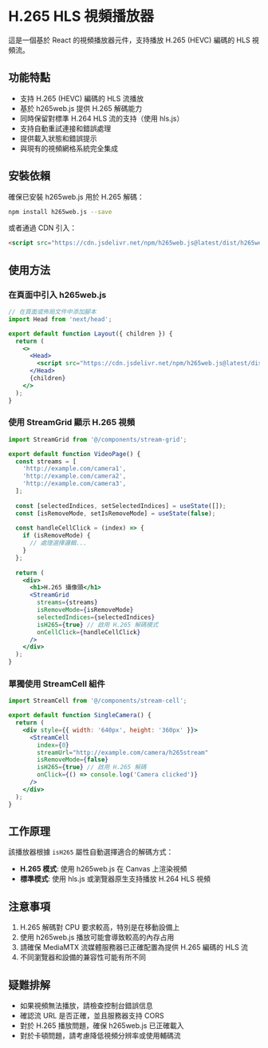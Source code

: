 # H.265 HLS 視頻播放器

這是一個基於 React 的視頻播放器元件，支持播放 H.265 (HEVC) 編碼的 HLS 視頻流。

## 功能特點

- 支持 H.265 (HEVC) 編碼的 HLS 流播放
- 基於 h265web.js 提供 H.265 解碼能力
- 同時保留對標準 H.264 HLS 流的支持（使用 hls.js）
- 支持自動重試連接和錯誤處理
- 提供載入狀態和錯誤提示
- 與現有的視頻網格系統完全集成

## 安裝依賴

確保已安裝 h265web.js 用於 H.265 解碼：

```bash
npm install h265web.js --save
```

或者通過 CDN 引入：

```html
<script src="https://cdn.jsdelivr.net/npm/h265web.js@latest/dist/h265webjs.js"></script>
```

## 使用方法

### 在頁面中引入 h265web.js

```jsx
// 在頁面或佈局文件中添加腳本
import Head from 'next/head';

export default function Layout({ children }) {
  return (
    <>
      <Head>
        <script src="https://cdn.jsdelivr.net/npm/h265web.js@latest/dist/h265webjs.js" />
      </Head>
      {children}
    </>
  );
}
```

### 使用 StreamGrid 顯示 H.265 視頻

```jsx
import StreamGrid from '@/components/stream-grid';

export default function VideoPage() {
  const streams = [
    'http://example.com/camera1',
    'http://example.com/camera2',
    'http://example.com/camera3',
  ];
  
  const [selectedIndices, setSelectedIndices] = useState([]);
  const [isRemoveMode, setIsRemoveMode] = useState(false);
  
  const handleCellClick = (index) => {
    if (isRemoveMode) {
      // 處理選擇邏輯...
    }
  };
  
  return (
    <div>
      <h1>H.265 攝像頭</h1>
      <StreamGrid 
        streams={streams}
        isRemoveMode={isRemoveMode}
        selectedIndices={selectedIndices}
        isH265={true} // 啟用 H.265 解碼模式
        onCellClick={handleCellClick}
      />
    </div>
  );
}
```

### 單獨使用 StreamCell 組件

```jsx
import StreamCell from '@/components/stream-cell';

export default function SingleCamera() {
  return (
    <div style={{ width: '640px', height: '360px' }}>
      <StreamCell 
        index={0} 
        streamUrl="http://example.com/camera/h265stream"
        isRemoveMode={false}
        isH265={true} // 啟用 H.265 解碼
        onClick={() => console.log('Camera clicked')}
      />
    </div>
  );
}
```

## 工作原理

該播放器根據 `isH265` 屬性自動選擇適合的解碼方式：

- **H.265 模式**: 使用 h265web.js 在 Canvas 上渲染視頻
- **標準模式**: 使用 hls.js 或瀏覽器原生支持播放 H.264 HLS 視頻

## 注意事項

1. H.265 解碼對 CPU 要求較高，特別是在移動設備上
2. 使用 h265web.js 播放可能會導致較高的內存占用
3. 請確保 MediaMTX 流媒體服務器已正確配置為提供 H.265 編碼的 HLS 流
4. 不同瀏覽器和設備的兼容性可能有所不同

## 疑難排解

- 如果視頻無法播放，請檢查控制台錯誤信息
- 確認流 URL 是否正確，並且服務器支持 CORS
- 對於 H.265 播放問題，確保 h265web.js 已正確載入
- 對於卡頓問題，請考慮降低視頻分辨率或使用輔碼流